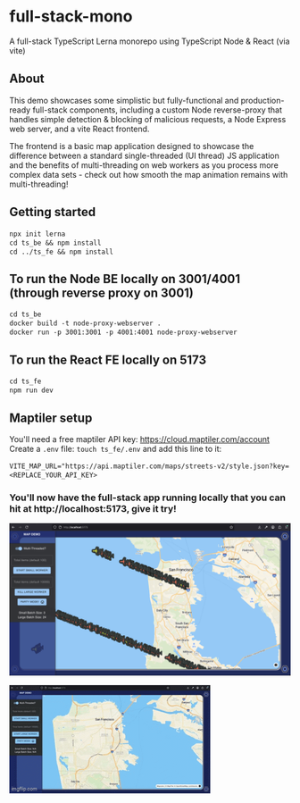 # full-stack-mono
A full-stack TypeScript Lerna monorepo using TypeScript Node &amp; React (via vite)

## About
This demo showcases some simplistic but fully-functional and production-ready full-stack components,
including a custom Node reverse-proxy that handles simple detection & blocking of malicious requests,
a Node Express web server, and a vite React frontend.

The frontend is a basic map application designed to showcase the difference between a standard
single-threaded (UI thread) JS application and the benefits of multi-threading on web workers
as you process more complex data sets - check out how smooth the map animation remains with multi-threading!

## Getting started
```
npx init lerna
cd ts_be && npm install
cd ../ts_fe && npm install
```
## To run the Node BE locally on 3001/4001 (through reverse proxy on 3001)
```
cd ts_be
docker build -t node-proxy-webserver .
docker run -p 3001:3001 -p 4001:4001 node-proxy-webserver
```
## To run the React FE locally on 5173
```
cd ts_fe
npm run dev
```

## Maptiler setup
You'll need a free maptiler API key: https://cloud.maptiler.com/account
Create a `.env` file: `touch ts_fe/.env` and add this line to it:
```
VITE_MAP_URL="https://api.maptiler.com/maps/streets-v2/style.json?key=<REPLACE_YOUR_API_KEY>
```

### You'll now have the full-stack app running locally that you can hit at http://localhost:5173, give it try!

![Demo Screenshot](ts_fe/src/assets/demo_ui.png?raw=true "Map Demo")

![Demo Movie](ts_fe/src/assets/ui_demo.gif?raw=true "Map Demo")